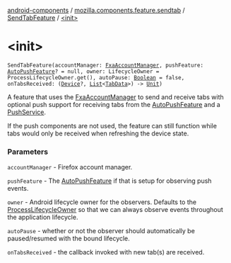 [android-components](../../index.md) / [mozilla.components.feature.sendtab](../index.md) / [SendTabFeature](index.md) / [&lt;init&gt;](./-init-.md)

# &lt;init&gt;

`SendTabFeature(accountManager: `[`FxaAccountManager`](../../mozilla.components.service.fxa.manager/-fxa-account-manager/index.md)`, pushFeature: `[`AutoPushFeature`](../../mozilla.components.feature.push/-auto-push-feature/index.md)`? = null, owner: LifecycleOwner = ProcessLifecycleOwner.get(), autoPause: `[`Boolean`](https://kotlinlang.org/api/latest/jvm/stdlib/kotlin/-boolean/index.html)` = false, onTabsReceived: (`[`Device`](../../mozilla.components.concept.sync/-device/index.md)`?, `[`List`](https://kotlinlang.org/api/latest/jvm/stdlib/kotlin.collections/-list/index.html)`<`[`TabData`](../../mozilla.components.concept.sync/-tab-data/index.md)`>) -> `[`Unit`](https://kotlinlang.org/api/latest/jvm/stdlib/kotlin/-unit/index.html)`)`

A feature that uses the [FxaAccountManager](../../mozilla.components.service.fxa.manager/-fxa-account-manager/index.md) to send and receive tabs with optional push support
for receiving tabs from the [AutoPushFeature](../../mozilla.components.feature.push/-auto-push-feature/index.md) and a [PushService](../../mozilla.components.concept.push/-push-service/index.md).

If the push components are not used, the feature can still function while tabs would only be
received when refreshing the device state.

### Parameters

`accountManager` - Firefox account manager.

`pushFeature` - The [AutoPushFeature](../../mozilla.components.feature.push/-auto-push-feature/index.md) if that is setup for observing push events.

`owner` - Android lifecycle owner for the observers. Defaults to the [ProcessLifecycleOwner](#)
so that we can always observe events throughout the application lifecycle.

`autoPause` - whether or not the observer should automatically be
paused/resumed with the bound lifecycle.

`onTabsReceived` - the callback invoked with new tab(s) are received.